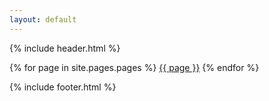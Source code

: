 ```yaml
---
layout: default
---
```


{% include header.html %}

{% for page in site.pages.pages %}
  <a href="/Meu-Site/{{ page }}/">{{ page }}</a>
{% endfor %}

{% include footer.html %}
